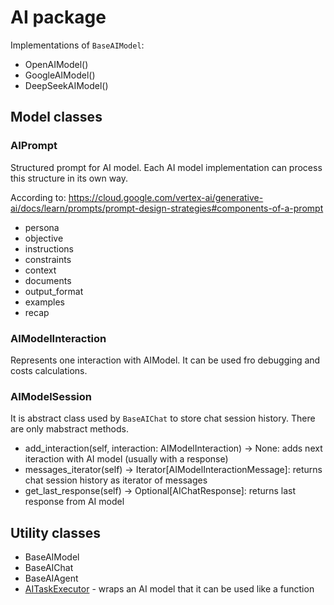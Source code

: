 # AI package

Implementations of `BaseAIModel`:

* OpenAIModel()
* GoogleAIModel()
* DeepSeekAIModel()

## Model classes

### AIPrompt

Structured prompt for AI model.
Each AI model implementation can process this structure
in its own way.

 According to: <https://cloud.google.com/vertex-ai/generative-ai/docs/learn/prompts/prompt-design-strategies#components-of-a-prompt>

* persona
* objective
* instructions
* constraints
* context
* documents
* output_format
* examples
* recap

### AIModelInteraction

Represents one interaction with AIModel.
It can be used fro debugging and costs calculations.

### AIModelSession

It is abstract class used by `BaseAIChat` to store
chat session history. There are only mabstract methods.

* add_interaction(self, interaction: AIModelInteraction) -> None:
  adds next iteraction with AI model (usually with a response)
* messages_iterator(self) -> Iterator[AIModelInteractionMessage]:
  returns chat session history as iterator of messages
* get_last_response(self) -> Optional[AIChatResponse]:
  returns last response from AI model

## Utility classes

* BaseAIModel
* BaseAIChat
* BaseAIAgent
* [AITaskExecutor](ai/ai_task_executor.md) - wraps an AI model that it can be used like a function
